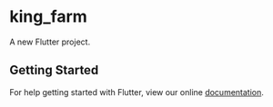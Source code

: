 # king_farm

A new Flutter project.

## Getting Started

For help getting started with Flutter, view our online
[documentation](https://flutter.io/).
